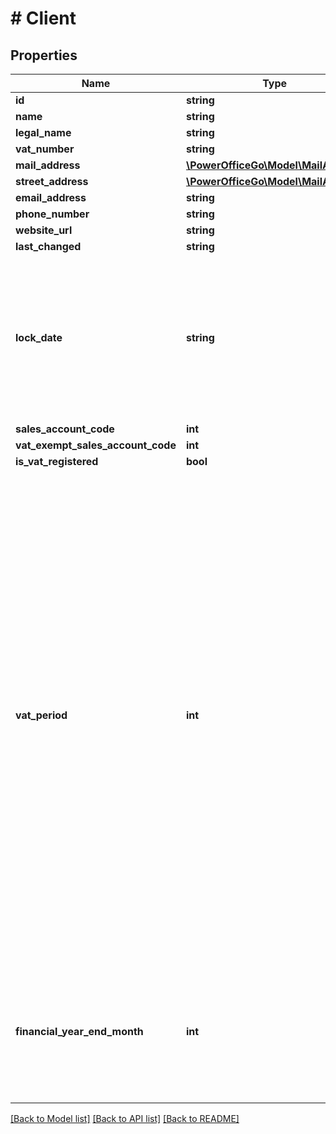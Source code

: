 # # Client

## Properties

Name | Type | Description | Notes
------------ | ------------- | ------------- | -------------
**id** | **string** |  | [optional]
**name** | **string** |  | [optional]
**legal_name** | **string** |  | [optional]
**vat_number** | **string** |  | [optional]
**mail_address** | [**\PowerOfficeGo\Model\MailAddress**](MailAddress.md) |  | [optional]
**street_address** | [**\PowerOfficeGo\Model\MailAddress**](MailAddress.md) |  | [optional]
**email_address** | **string** |  | [optional]
**phone_number** | **string** |  | [optional]
**website_url** | **string** |  | [optional]
**last_changed** | **string** |  | [optional]
**lock_date** | **string** | Gets the lock date on the client. It&#39;s not possible to create accounting entries on this date or any previous date on this client. | [optional]
**sales_account_code** | **int** |  | [optional]
**vat_exempt_sales_account_code** | **int** |  | [optional]
**is_vat_registered** | **bool** |  | [optional]
**vat_period** | **int** | Gets the specified Value Added Tax period on this client. The VAT period states how often VAT is reported to the government from this client. 0 - None (No defined VAT period) 1 - Weekly (Every week) 2 - HalfMonthly (Half-Monthly) 3 - Monthly (Every month) 4 - BiMonthly (Every two months) 5 - Yearly (Once a year) 6 - HalfYearly (Twice a year) 7 - Quarterly (Four times a year) | [optional]
**financial_year_end_month** | **int** | Gets the end month for the accounting period. 0 - None (None, error value) 1-12 Month number | [optional]

[[Back to Model list]](../../README.md#models) [[Back to API list]](../../README.md#endpoints) [[Back to README]](../../README.md)
